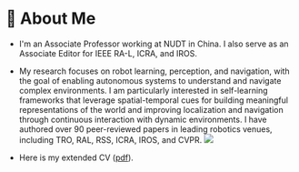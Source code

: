 # 🤖 About Me
- I'm an Associate Professor working at NUDT in China. I also serve as an Associate Editor for IEEE RA-L, ICRA, and IROS.

- My research focuses on robot learning, perception, and navigation, with the goal of enabling autonomous systems to understand and navigate complex environments. I am particularly interested in self-learning frameworks that leverage spatial-temporal cues for building meaningful representations of the world and improving localization and navigation through continuous interaction with dynamic environments. I have authored over 90 peer-reviewed papers in leading robotics venues, including TRO, RAL, RSS, ICRA, IROS, and CVPR. <a href='https://scholar.google.com/citations?user=DvrngV4AAAAJ'><img src="https://img.shields.io/endpoint?logo=Google%20Scholar&url=https%3A%2F%2Fcdn.jsdelivr.net%2Fgh%2FChen-Xieyuanli%2Fchen-xieyuanli.github.io@google-scholar-stats%2Fgs_data_shieldsio.json&labelColor=f6f6f6&color=9cf&style=flat&label=Google%20Scholar"></a>

- Here is my extended CV ([pdf](cv/chen_cv_2024.pdf)).


